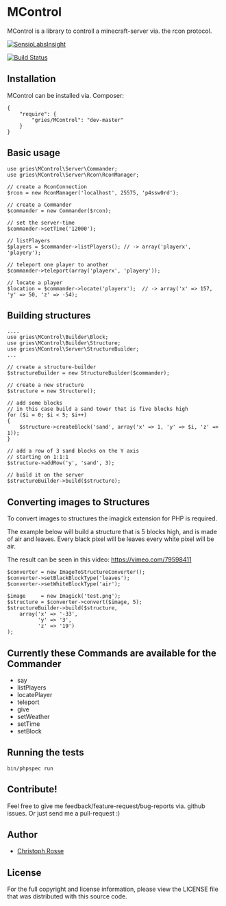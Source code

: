 MControl
========

MControl is a library to controll a minecraft-server via. the rcon protocol.

[![SensioLabsInsight](https://insight.sensiolabs.com/projects/33bb71fa-7445-42bd-a1e4-02f956b73ccc/big.png)](https://insight.sensiolabs.com/projects/33bb71fa-7445-42bd-a1e4-02f956b73ccc)

[![Build Status](https://travis-ci.org/gries/MControl.png?branch=master)](https://travis-ci.org/gries/MControl)

Installation
------------

MControl can be installed via. Composer:

    {
        "require": {
            "gries/MControl": "dev-master"
        }
    }

Basic usage
-----------
    use gries\MControl\Server\Commander;
    use gries\MControl\Server\Rcon\RconManager;

    // create a RconConnection
    $rcon = new RconManager('localhost', 25575, 'p4ssw0rd');

    // create a Commander
    $commander = new Commander($rcon);

    // set the server-time
    $commander->setTime('12000');

    // listPlayers
    $players = $commander->listPlayers(); // -> array('playerx', 'playery');

    // teleport one player to another
    $commander->teleport(array('playerx', 'playery'));

    // locate a player
    $location = $commander->locate('playerx');  // -> array('x' => 157, 'y' => 50, 'z' => -54);

Building structures
-------------------

    ....
    use gries\MControl\Builder\Block;
    use gries\MControl\Builder\Structure;
    use gries\MControl\Server\StructureBuilder;
    ...

    // create a structure-builder
    $structureBuilder = new StructureBuilder($commander);

    // create a new structure
    $structure = new Structure();

    // add some blocks
    // in this case build a sand tower that is five blocks high
    for ($i = 0; $i < 5; $i++)
    {
        $structure->createBlock('sand', array('x' => 1, 'y' => $i, 'z' => 1));
    }

    // add a row of 3 sand blocks on the Y axis
    // starting on 1:1:1
    $structure->addRow('y', 'sand', 3);

    // build it on the server
    $structureBuilder->build($structure);

Converting images to Structures
-------------------------------
To convert images to structures the imagick extension for PHP is required.

The example below will build a structure that is 5 blocks high, and is made of air and leaves.
Every black pixel will be leaves every white pixel will be air.

The result can be seen in this video: https://vimeo.com/79598411

    $converter = new ImageToStructureConverter();
    $converter->setBlackBlockType('leaves');
    $converter->setWhiteBlockType('air');

    $image     = new Imagick('test.png');
    $structure = $converter->convert($image, 5);
    $structureBuilder->build($structure,
        array('x' => '-33',
              'y' => '3',
              'z' => '19')
    );


Currently these Commands are available for the Commander
-------------------------------------------------------

- say
- listPlayers
- locatePlayer
- teleport
- give
- setWeather
- setTime
- setBlock


Running the tests
-----------------
    bin/phpspec run

Contribute!
-----------
Feel free to give me feedback/feature-request/bug-reports via. github issues.
Or just send me a pull-request :)


Author
------

- [Christoph Rosse](http://twitter.com/griesx)

License
-------

For the full copyright and license information, please view the LICENSE file that was distributed with this source code.
